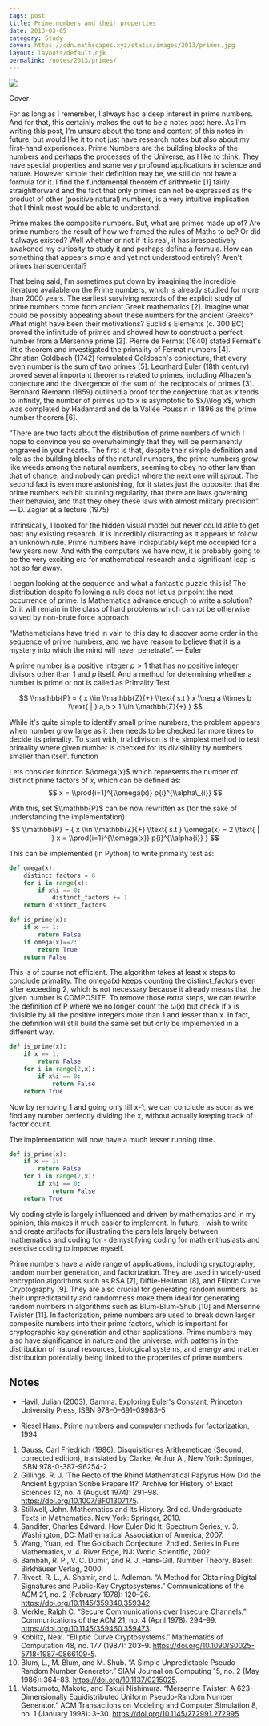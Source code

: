 ```yaml
---
tags: post
title: Prime numbers and their properties
date: 2013-03-05
category: Study
cover: https://cdn.mathscapes.xyz/static/images/2013/primes.jpg
layout: layouts/default.njk
permalink: /notes/2013/primes/
--- 
```


<img src="https://cdn.mathscapes.xyz/static/images/2013/primes.jpg"/>

Cover 

For as long as I remember, I always had a deep interest in prime numbers. And for that, this certainly makes the cut to be a notes post here. As I'm writing this post, I'm unsure about the tone and content of this notes in future, but would like it to not just have research notes but also about my first-hand experiences. Prime Numbers are the building blocks of the numbers and perhaps the processes of the Universe, as I like to think. They have special properties and some very profound applications in science and nature. However simple their definition may be, we still do not have a formula for it. I find the fundamental theorem of arithmetic [1] fairly straightforward and the fact that only primes can not be expressed as the product of other (positive natural) numbers, is a very intuitive implication that I think most would be able to understand.

Prime makes the composite numbers. But, what are primes made up of? Are prime numbers the result of how we framed the rules of Maths to be? Or did it always existed? Well whether or not if it is real, it has irrespectively awakened my curiosity to study it and perhaps define a formula. How can something that appears simple and yet not understood entirely? Aren't primes transcendental?

That being said, I'm sometimes put down by imagining the incredible literature available on the Prime numbers, which is already studied for more than 2000 years. The earliest surviving records of the explicit study of prime numbers come from ancient Greek mathematics [2]. Imagine what could be possibly appealing about these numbers for the ancient Greeks? What might have been their motivations? Euclid's Elements (c. 300 BC) proved the infinitude of primes and showed how to construct a perfect number from a Mersenne prime [3]. Pierre de Fermat (1640) stated Fermat's little theorem and investigated the primality of Fermat numbers [4]. Christian Goldbach (1742) formulated Goldbach's conjecture, that every even number is the sum of two primes [5]. Leonhard Euler (18th century) proved several important theorems related to primes, including Alhazen's conjecture and the divergence of the sum of the reciprocals of primes [3]. Bernhard Riemann (1859) outlined a proof for the conjecture that as $x$ tends to infinity, the number of primes up to x is asymptotic to $x/\\log x$, which was completed by Hadamard and de la Vallée Poussin in 1896 as the prime number theorem [6].

“There are two facts about the distribution of prime numbers of which I hope to convince you so overwhelmingly that they will be permanently engraved in your hearts. The first is that, despite their simple definition and role as the building blocks of the natural numbers, the prime numbers grow like weeds among the natural numbers, seeming to obey no other law than that of chance, and nobody can predict where the next one will sprout. The second fact is even more astonishing, for it states just the opposite: that the prime numbers exhibit stunning regularity, that there are laws governing their behavior, and that they obey these laws with almost military precision”. — D. Zagier at a lecture (1975)

Intrinsically, I looked for the hidden visual model but never could able to get past any existing research. It is incredibly distracting as it appears to follow an unknown rule. Prime numbers have indisputably kept me occupied for a few years now. And with the computers we have now, it is probably going to be the very exciting era for mathematical research and a significant leap is not so far away.

I began looking at the sequence and what a fantastic puzzle this is! The distribution despite following a rule does not let us pinpoint the next occurrence of prime. Is Mathematics advance enough to write a solution? Or it will remain in the class of hard problems which cannot be otherwise solved by non-brute force approach.

“Mathematicians have tried in vain to this day to discover some order in the sequence of prime numbers, and we have reason to believe that it is a mystery into which the mind will never penetrate”. — Euler

A prime number is a positive integer $p>1$ that has no positive integer divisors other than $1$ and $p$ itself. And a method for determining whether a number is prime or not is called as Primality Test.

$$ \\mathbb{P} = { x \\in \\mathbb{Z}{+} \\text{ s.t } x \\neq a \\times b \\text{ | } a,b > 1 \\in \\mathbb{Z}{+} } $$

While it's quite simple to identify small prime numbers, the problem appears when number grow large as it then needs to be checked far more times to decide its primality. To start with, trial division is the simplest method to test primality where given number is checked for its divisibility by numbers smaller than itself. function

Lets consider function $\\omega(x)$ which represents the number of distinct prime factors of $x$, which can be defined as: $$ x = \\prod{i=1}^{\\omega(x)} p{i}^{\\alpha\_{i}} $$

With this, set $\\mathbb{P}$ can be now rewritten as (for the sake of understanding the implementation): $$ \\mathbb{P} = { x \\in \\mathbb{Z}{+} \\text{ s.t } \\omega(x) = 2 \\text{ | } x = \\prod{i=1}^{\\omega(x)} p{i}^{\\alpha{i}} } $$

This can be implemented (in Python) to write primality test as:

```python
def omega(x):
    distinct_factors = 0
    for i in range(x):
        if x%i == 0:
            distinct_factors += 1
    return distinct_factors
```

```python
def is_prime(x):
    if x == 1:
        return False
    if omega(x)==2:
        return True
    return False
```

This is of course not efficient. The algorithm takes at least x steps to conclude primality. The omega(x) keeps counting the distinct\_factors even after exceeding 2, which is not necessary because it already means that the given number is COMPOSITE. To remove those extra steps, we can rewrite the definition of P where we no longer count the ω(x) but check if x is divisible by all the positive integers more than 1 and lesser than x. In fact, the definition will still build the same set but only be implemented in a different way.

```python
def is_prime(x):
    if x == 1:
        return False
    for i in range(2,x):
        if x%i == 0:
            return False
    return True
```

Now by removing 1 and going only till x-1, we can conclude as soon as we find any number perfectly dividing the x, without actually keeping track of factor count.

The implementation will now have a much lesser running time.

```python
def is_prime(x):
    if x == 1:
        return False
    for i in range(2,x):
        if x%i == 0:
            return False
    return True
```

My coding style is largely influenced and driven by mathematics and in my opinion, this makes it much easier to implement. In future, I wish to write and create artifacts for illustrating the parallels largely between mathematics and coding for - demystifying coding for math enthusiasts and exercise coding to improve myself.

Prime numbers have a wide range of applications, including cryptography, random number generation, and factorization. They are used in widely-used encryption algorithms such as RSA [7], Diffie-Hellman [8], and Elliptic Curve Cryptography [9]. They are also crucial for generating random numbers, as their unpredictability and randomness make them ideal for generating random numbers in algorithms such as Blum-Blum-Shub [10] and Mersenne Twister [11]. In factorization, prime numbers are used to break down larger composite numbers into their prime factors, which is important for cryptographic key generation and other applications. Prime numbers may also have significance in nature and the universe, with patterns in the distribution of natural resources, biological systems, and energy and matter distribution potentially being linked to the properties of prime numbers.

## Notes
 
- Havil, Julian (2003), Gamma: Exploring Euler's Constant, Princeton University Press, ISBN 978–0–691–09983–5

- Riesel Hans. Prime numbers and computer methods for factorization, 1994

1.  Gauss, Carl Friedrich (1986), Disquisitiones Arithemeticae (Second, corrected edition), translated by Clarke, Arthur A., New York: Springer, ISBN 978-0-387-96254-2
2.  Gillings, R. J. ‘The Recto of the Rhind Mathematical Papyrus How Did the Ancient Egyptian Scribe Prepare It?’ Archive for History of Exact Sciences 12, no. 4 (August 1974): 291–98. https://doi.org/10.1007/BF01307175.
3.  Stillwell, John. Mathematics and Its History. 3rd ed. Undergraduate Texts in Mathematics. New York: Springer, 2010.
4.  Sandifer, Charles Edward. How Euler Did It. Spectrum Series, v. 3. Washington, DC: Mathematical Association of America, 2007.
5.  Wang, Yuan, ed. The Goldbach Conjecture. 2nd ed. Series in Pure Mathematics, v. 4. River Edge, NJ: World Scientific, 2002.
6.  Bambah, R. P., V. C. Dumir, and R. J. Hans-Gill. Number Theory. Basel: Birkhäuser Verlag, 2000.
7.  Rivest, R. L., A. Shamir, and L. Adleman. “A Method for Obtaining Digital Signatures and Public-Key Cryptosystems.” Communications of the ACM 21, no. 2 (February 1978): 120–26. https://doi.org/10.1145/359340.359342.
8.  Merkle, Ralph C. “Secure Communications over Insecure Channels.” Communications of the ACM 21, no. 4 (April 1978): 294–99. https://doi.org/10.1145/359460.359473.
9.  Koblitz, Neal. “Elliptic Curve Cryptosystems.” Mathematics of Computation 48, no. 177 (1987): 203–9. https://doi.org/10.1090/S0025-5718-1987-0866109-5.
10.  Blum, L., M. Blum, and M. Shub. “A Simple Unpredictable Pseudo-Random Number Generator.” SIAM Journal on Computing 15, no. 2 (May 1986): 364–83. https://doi.org/10.1137/0215025.
11.  Matsumoto, Makoto, and Takuji Nishimura. “Mersenne Twister: A 623-Dimensionally Equidistributed Uniform Pseudo-Random Number Generator.” ACM Transactions on Modeling and Computer Simulation 8, no. 1 (January 1998): 3–30. https://doi.org/10.1145/272991.272995.

